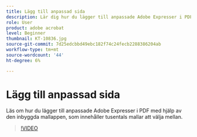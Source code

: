 ```yaml
---
title: Lägg till anpassad sida
description: Lär dig hur du lägger till anpassade Adobe Expresser i PDF med den inbyggda sidappen
role: User
product: adobe acrobat
level: Beginner
thumbnail: KT-10836.jpg
source-git-commit: 7d25edcbbd49ebc182f74c24fecb2288386204ab
workflow-type: tm+mt
source-wordcount: '44'
ht-degree: 6%

---
```


# Lägg till anpassad sida

Läs om hur du lägger till anpassade Adobe Expresser i PDF med hjälp av den inbyggda mallappen, som innehåller tusentals mallar att välja mellan.

>[!VIDEO](https://video.tv.adobe.com/v/347331?hidetitle=true)
